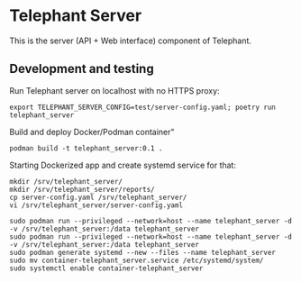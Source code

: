 # Telephant Server

This is the server (API + Web interface) component of Telephant.

## Development and testing

Run Telephant server on localhost with no HTTPS proxy:

```
export TELEPHANT_SERVER_CONFIG=test/server-config.yaml; poetry run telephant_server
```

Build and deploy Docker/Podman container"

```
podman build -t telephant_server:0.1 .
```

Starting Dockerized app and create systemd service for that:

```
mkdir /srv/telephant_server/
mkdir /srv/telephant_server/reports/
cp server-config.yaml /srv/telephant_server/
vi /srv/telephant_server/server-config.yaml

sudo podman run --privileged --network=host --name telephant_server -d -v /srv/telephant_server:/data telephant_server
sudo podman run --privileged --network=host --name telephant_server -d -v /srv/telephant_server:/data telephant_server
sudo podman generate systemd --new --files --name telephant_server
sudo mv container-telephant_server.service /etc/systemd/system/
sudo systemctl enable container-telephant_server
```

